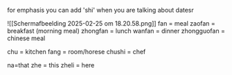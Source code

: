 for emphasis you can add 'shi' when you are talking about datesr



![[Scherm­afbeelding 2025-02-25 om 18.20.58.png]]
fan = meal
zaofan = breakfast (morning meal)
zhongfan = lunch
wanfan = dinner
zhongguofan = chinese meal

chu = kitchen
fang = room/horese
chushi = chef

na=that
zhe = this
zheli = here

